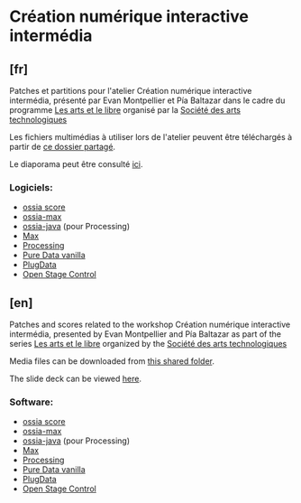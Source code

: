 # Création numérique interactive intermédia

## [fr]

Patches et partitions pour l'atelier Création numérique interactive intermédia, présenté par Evan Montpellier et Pía Baltazar dans le cadre du programme [Les arts et le libre](https://sat.qc.ca/fr/formations/les-arts-et-le-libre) organisé par la [Société des arts technologiques](https://sat.qc.ca/)

Les fichiers multimédias à utiliser lors de l'atelier peuvent être téléchargés à partir de [ce dossier partagé](https://drive.google.com/drive/u/0/folders/1kFoqUTAzDQSw3_g7n7aWVWh4Nc6XON0O).

Le diaporama peut être consulté [ici](https://docs.google.com/presentation/d/19SYyyE_WXwb8H6iUe_7x_cpMHliYXCCFzXLtYv3-Crk/edit#slide=id.g292bb4d321e_0_0).

### Logiciels:
- [ossia score](https://ossia.io/score/about.html)
- [ossia-max](https://github.com/ossia/libossia/releases/tag/v2.0.0-rc2)
- [ossia-java](https://github.com/ossia/libossia/releases/tag/latest-ci-build) (pour Processing)
- [Max](https://cycling74.com/downloads)
- [Processing](https://processing.org/download)
- [Pure Data vanilla](https://puredata.info/downloads/pure-data)
- [PlugData](https://plugdata.org/download.html)
- [Open Stage Control](https://openstagecontrol.ammd.net/)

## [en]

Patches and scores related to the workshop Création numérique interactive intermédia, presented by Evan Montpellier and Pía Baltazar as part of the series [Les arts et le libre](https://sat.qc.ca/fr/formations/les-arts-et-le-libre) organized by the [Société des arts technologiques](https://sat.qc.ca/)

Media files can be downloaded from [this shared folder](https://drive.google.com/drive/u/0/folders/1kFoqUTAzDQSw3_g7n7aWVWh4Nc6XON0O).

The slide deck can be viewed [here](https://docs.google.com/presentation/d/19SYyyE_WXwb8H6iUe_7x_cpMHliYXCCFzXLtYv3-Crk/edit#slide=id.g292bb4d321e_0_0).

### Software:
- [ossia score](https://ossia.io/score/about.html)
- [ossia-max](https://github.com/ossia/libossia/releases/tag/v2.0.0-rc2)
- [ossia-java](https://github.com/ossia/libossia/releases/tag/latest-ci-build) (pour Processing)
- [Max](https://cycling74.com/downloads)
- [Processing](https://processing.org/download)
- [Pure Data vanilla](https://puredata.info/downloads/pure-data)
- [PlugData](https://plugdata.org/download.html)
- [Open Stage Control](https://openstagecontrol.ammd.net/)
